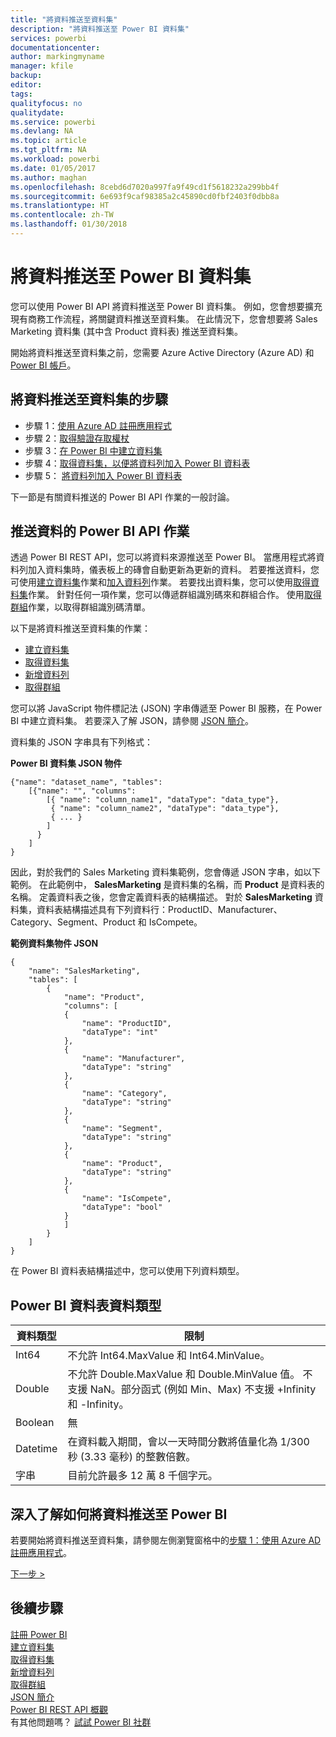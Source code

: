 ```yaml
---
title: "將資料推送至資料集"
description: "將資料推送至 Power BI 資料集"
services: powerbi
documentationcenter: 
author: markingmyname
manager: kfile
backup: 
editor: 
tags: 
qualityfocus: no
qualitydate: 
ms.service: powerbi
ms.devlang: NA
ms.topic: article
ms.tgt_pltfrm: NA
ms.workload: powerbi
ms.date: 01/05/2017
ms.author: maghan
ms.openlocfilehash: 8cebd6d7020a997fa9f49cd1f5618232a299bb4f
ms.sourcegitcommit: 6e693f9caf98385a2c45890cd0fbf2403f0dbb8a
ms.translationtype: HT
ms.contentlocale: zh-TW
ms.lasthandoff: 01/30/2018
---
```

# <a name="push-data-into-a-power-bi-dataset"></a>將資料推送至 Power BI 資料集
您可以使用 Power BI API 將資料推送至 Power BI 資料集。 例如，您會想要擴充現有商務工作流程，將關鍵資料推送至資料集。 在此情況下，您會想要將 Sales Marketing 資料集 (其中含 Product 資料表) 推送至資料集。

開始將資料推送至資料集之前，您需要 Azure Active Directory (Azure AD) 和 [Power BI 帳戶](create-an-azure-active-directory-tenant.md)。

## <a name="steps-to-push-data-into-a-dataset"></a>將資料推送至資料集的步驟
* 步驟 1：[使用 Azure AD 註冊應用程式](walkthrough-push-data-register-app-with-azure-ad.md)
* 步驟 2：[取得驗證存取權杖](walkthrough-push-data-get-token.md)
* 步驟 3：[在 Power BI 中建立資料集](walkthrough-push-data-create-dataset.md)
* 步驟 4：[取得資料集，以便將資料列加入 Power BI 資料表](walkthrough-push-data-get-datasets.md)
* 步驟 5： [將資料列加入 Power BI 資料表](walkthrough-push-data-add-rows.md)

下一節是有關資料推送的 Power BI API 作業的一般討論。

## <a name="power-bi-api-operations-to-push-data"></a>推送資料的 Power BI API 作業
透過 Power BI REST API，您可以將資料來源推送至 Power BI。 當應用程式將資料列加入資料集時，儀表板上的磚會自動更新為更新的資料。 若要推送資料，您可使用[建立資料集](https://msdn.microsoft.com/library/mt203562.aspx)作業和[加入資料列](https://msdn.microsoft.com/library/mt203561.aspx)作業。 若要找出資料集，您可以使用[取得資料集](https://msdn.microsoft.com/library/mt203567.aspx)作業。 針對任何一項作業，您可以傳遞群組識別碼來和群組合作。 使用[取得群組](https://msdn.microsoft.com/library/mt243842.aspx)作業，以取得群組識別碼清單。

以下是將資料推送至資料集的作業：

* [建立資料集](https://msdn.microsoft.com/library/mt203562.aspx)
* [取得資料集](https://msdn.microsoft.com/library/mt203567.aspx)
* [新增資料列](https://msdn.microsoft.com/library/mt203561.aspx)
* [取得群組](https://msdn.microsoft.com/library/mt243842.aspx)

您可以將 JavaScript 物件標記法 (JSON) 字串傳遞至 Power BI 服務，在 Power BI 中建立資料集。 若要深入了解 JSON，請參閱 [JSON 簡介](http://json.org/)。

資料集的 JSON 字串具有下列格式：

**Power BI 資料集 JSON 物件**

    {"name": "dataset_name", "tables":
        [{"name": "", "columns":
            [{ "name": "column_name1", "dataType": "data_type"},
             { "name": "column_name2", "dataType": "data_type"},
             { ... }
            ]
          }
        ]
    }

因此，對於我們的 Sales Marketing 資料集範例，您會傳遞 JSON 字串，如以下範例。 在此範例中， **SalesMarketing** 是資料集的名稱，而 **Product** 是資料表的名稱。 定義資料表之後，您會定義資料表的結構描述。 對於 **SalesMarketing** 資料集，資料表結構描述具有下列資料行：ProductID、Manufacturer、Category、Segment、Product 和 IsCompete。

**範例資料集物件 JSON**

    {
        "name": "SalesMarketing",
        "tables": [
            {
                "name": "Product",
                "columns": [
                {
                    "name": "ProductID",
                    "dataType": "int"
                },
                {
                    "name": "Manufacturer",
                    "dataType": "string"
                },
                {
                    "name": "Category",
                    "dataType": "string"
                },
                {
                    "name": "Segment",
                    "dataType": "string"
                },
                {
                    "name": "Product",
                    "dataType": "string"
                },
                {
                    "name": "IsCompete",
                    "dataType": "bool"
                }
                ]
            }
        ]
    }

在 Power BI 資料表結構描述中，您可以使用下列資料類型。

## <a name="power-bi-table-data-types"></a>Power BI 資料表資料類型
| **資料類型** | **限制** |
| --- | --- |
| Int64 |不允許 Int64.MaxValue 和 Int64.MinValue。 |
| Double |不允許 Double.MaxValue 和 Double.MinValue 值。 不支援 NaN。部分函式 (例如 Min、Max) 不支援 +Infinity 和 -Infinity。 |
| Boolean |無 |
| Datetime |在資料載入期間，會以一天時間分數將值量化為 1/300 秒 (3.33 毫秒) 的整數倍數。 |
| 字串 |目前允許最多 12 萬 8 千個字元。 |

## <a name="learn-more-about-pushing-data-into-power-bi"></a>深入了解如何將資料推送至 Power BI
若要開始將資料推送至資料集，請參閱左側瀏覽窗格中的[步驟 1：使用 Azure AD 註冊應用程式](walkthrough-push-data-register-app-with-azure-ad.md)。

[下一步 >](walkthrough-push-data-register-app-with-azure-ad.md)

## <a name="next-steps"></a>後續步驟
[註冊 Power BI](create-an-azure-active-directory-tenant.md)  
[建立資料集](https://msdn.microsoft.com/library/mt203562.aspx)  
[取得資料集](https://msdn.microsoft.com/library/mt203567.aspx)  
[新增資料列](https://msdn.microsoft.com/library/mt203561.aspx)  
[取得群組](https://msdn.microsoft.com/library/mt243842.aspx)  
[JSON 簡介](http://json.org/)  
[Power BI REST API 概觀](overview-of-power-bi-rest-api.md)  
有其他問題嗎？ [試試 Power BI 社群](http://community.powerbi.com/)

